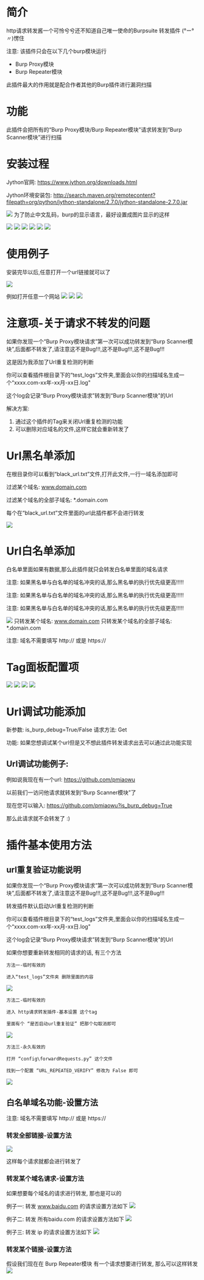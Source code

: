 # 简介

http请求转发酱一个可怜兮兮还不知道自己唯一使命的Burpsuite 转发插件 (°ー°〃)愣住

注意: 该插件只会在以下几个burp模块运行
- Burp Proxy模块
- Burp Repeater模块

此插件最大的作用就是配合作者其他的Burp插件进行漏洞扫描

# 功能

此插件会把所有的“Burp Proxy模块/Burp Repeater模块”请求转发到“Burp Scanner模块”进行扫描

# 安装过程

Jython官网: https://www.jython.org/downloads.html

Jython环境安装包: http://search.maven.org/remotecontent?filepath=org/python/jython-standalone/2.7.0/jython-standalone-2.7.0.jar

![](./readme/images/23.png)
为了防止中文乱码，burp的显示语言，最好设置成图片显示的这样

![](./readme/images/1.png)
![](./readme/images/2.png)
![](./readme/images/3.png)
![](./readme/images/14.png)
![](./readme/images/6.png)
![](./readme/images/13.png)

# 使用例子

安装完毕以后,任意打开一个url链接就可以了

![](./readme/images/15.png)

例如打开任意一个网站
![](./readme/images/7.png)
![](./readme/images/8.png)
![](./readme/images/9.png)

# 注意项-关于请求不转发的问题

如果你发现一个“Burp Proxy模块请求”第一次可以成功转发到“Burp Scanner模块”,后面都不转发了,请注意这不是Bug!!!,这不是Bug!!!,这不是Bug!!!

这是因为我添加了Url重复检测的判断

你可以查看插件根目录下的“test_logs”文件夹,里面会以你的扫描域名生成一个“xxxx.com-xx年-xx月-xx日.log"

这个log会记录“Burp Proxy模块请求”转发到“Burp Scanner模块”的Url

解决方案:
1. 通过这个插件的Tag来关闭Url重复检测的功能
2. 可以删除对应域名的文件,这样它就会重新转发了

# Url黑名单添加

在根目录你可以看到“black_url.txt”文件,打开此文件,一行一域名添加即可

过滤某个域名: www.domain.com

过滤某个域名的全部子域名: *.domain.com

每个在“black_url.txt”文件里面的url此插件都不会进行转发

![](./readme/images/4.png)

# Url白名单添加

白名单里面如果有数据,那么此插件就只会转发白名单里面的域名请求

注意: 如果黑名单与白名单的域名冲突的话,那么黑名单的执行优先级更高!!!!!

注意: 如果黑名单与白名单的域名冲突的话,那么黑名单的执行优先级更高!!!!!

注意: 如果黑名单与白名单的域名冲突的话,那么黑名单的执行优先级更高!!!!!

![](./readme/images/11.png)
只转发某个域名: www.domain.com
只转发某个域名的全部子域名: *.domain.com

注意: 域名不需要填写 http:// 或是 https://

# Tag面板配置项

![](./readme/images/5.png)
![](./readme/images/10.png)
![](./readme/images/11.png)
![](./readme/images/12.png)

# Url调试功能添加

新参数: is_burp_debug=True/False
请求方法: Get

功能: 如果您想调试某个url但是又不想此插件转发请求出去可以通过此功能实现

## Url调试功能例子:

例如说我现在有一个url: https://github.com/pmiaowu

以前我们一访问他请求就转发到“Burp Scanner模块”了

现在您可以输入: https://github.com/pmiaowu?is_burp_debug=True

那么此请求就不会转发了 :)

# 插件基本使用方法

## url重复验证功能说明

如果你发现一个“Burp Proxy模块请求”第一次可以成功转发到“Burp Scanner模块”,后面都不转发了,请注意这不是Bug!!!,这不是Bug!!!,这不是Bug!!!

转发插件默认启动Url重复检测的判断

你可以查看插件根目录下的“test_logs”文件夹,里面会以你的扫描域名生成一个“xxxx.com-xx年-xx月-xx日.log"

这个log会记录“Burp Proxy模块请求”转发到“Burp Scanner模块”的Url

如果你想要重新转发相同的请求的话, 有三个方法



```
方法一-临时有效的

进入“test_logs”文件夹 删除里面的内容
```
![](./readme/images/16.png)



```
方法二-临时有效的

进入 http请求转发插件-基本设置 这个tag

里面有个 “是否启动url重复验证” 把那个勾取消即可
```
![](./readme/images/17.png)



```
方法三-永久有效的

打开 “config\forwardRequests.py” 这个文件

找到一个配置 “URL_REPEATED_VERIFY” 修改为 False 即可
```
![](./readme/images/18.png)

## 白名单域名功能-设置方法

注意: 域名不需要填写 http:// 或是 https://

### 转发全部链接-设置方法

![](./readme/images/15.png)

这样每个请求就都会进行转发了

### 转发某个域名请求-设置方法

如果想要每个域名的请求进行转发, 那也是可以的

例子一: 转发 www.baidu.com 的请求设置方法如下
![](./readme/images/19.png)



例子二: 转发 所有baidu.com 的请求设置方法如下
![](./readme/images/20.png)


例子三: 转发 ip 的请求设置方法如下
![](./readme/images/21.png)

### 转发某个链接-设置方法

假设我们现在在 Burp Repeater模块 有一个请求想要进行转发, 那么可以这样转发
![](./readme/images/22.png)

